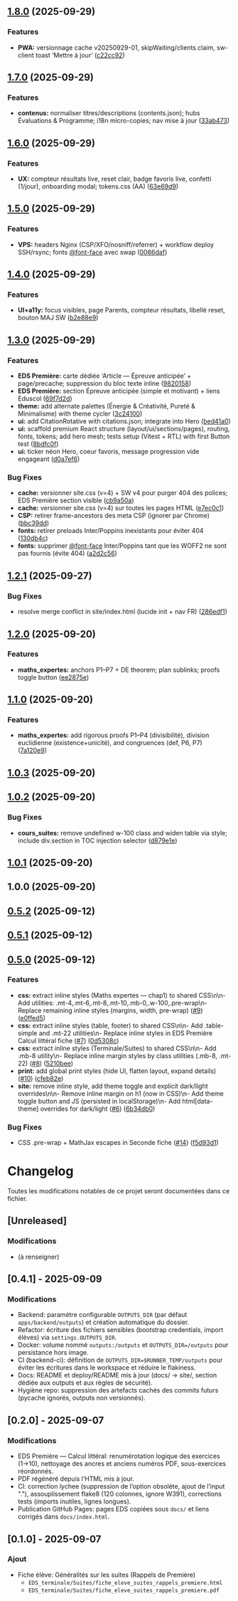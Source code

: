 ## [1.8.0](https://github.com/cyranoaladin/Interface_Maths_2025_2026/compare/v1.7.0...v1.8.0) (2025-09-29)


### Features

* **PWA:** versionnage cache v20250929-01, skipWaiting/clients.claim, sw-client toast ‘Mettre à jour’ ([c22cc92](https://github.com/cyranoaladin/Interface_Maths_2025_2026/commit/c22cc9236c5b3057f5c5b1c844afb262cabf9c98))

## [1.7.0](https://github.com/cyranoaladin/Interface_Maths_2025_2026/compare/v1.6.0...v1.7.0) (2025-09-29)


### Features

* **contenus:** normaliser titres/descriptions (contents.json); hubs Évaluations & Programme; i18n micro-copies; nav mise à jour ([33ab473](https://github.com/cyranoaladin/Interface_Maths_2025_2026/commit/33ab4732b2540820d4e96939cfe743b60e4fc8ff))

## [1.6.0](https://github.com/cyranoaladin/Interface_Maths_2025_2026/compare/v1.5.0...v1.6.0) (2025-09-29)


### Features

* **UX:** compteur résultats live, reset clair, badge favoris live, confetti (1/jour), onboarding modal; tokens.css (AA) ([63e69d9](https://github.com/cyranoaladin/Interface_Maths_2025_2026/commit/63e69d970d07e8771f3d129a537c44717d6d281e))

## [1.5.0](https://github.com/cyranoaladin/Interface_Maths_2025_2026/compare/v1.4.0...v1.5.0) (2025-09-29)


### Features

* **VPS:** headers Nginx (CSP/XFO/nosniff/referrer) + workflow deploy SSH/rsync; fonts [@font-face](https://github.com/font-face) avec swap ([0066daf](https://github.com/cyranoaladin/Interface_Maths_2025_2026/commit/0066daf80e1400b8d7d281b982764c7789e93dc8))

## [1.4.0](https://github.com/cyranoaladin/Interface_Maths_2025_2026/compare/v1.3.0...v1.4.0) (2025-09-29)


### Features

* **UI+a11y:** focus visibles, page Parents, compteur résultats, libellé reset, bouton MAJ SW ([b2e88e9](https://github.com/cyranoaladin/Interface_Maths_2025_2026/commit/b2e88e9a0c23b198fbb1c6a7172394245eb3f44d))

## [1.3.0](https://github.com/cyranoaladin/Interface_Maths_2025_2026/compare/v1.2.1...v1.3.0) (2025-09-29)


### Features

* **EDS Première:** carte dédiée ‘Article — Épreuve anticipée’ + page/precache; suppression du bloc texte inline ([9820158](https://github.com/cyranoaladin/Interface_Maths_2025_2026/commit/9820158171847b1affd6121a0beaed505f1cd91a))
* **EDS Première:** section Épreuve anticipée (simple et motivant) + liens Eduscol ([69f7d2d](https://github.com/cyranoaladin/Interface_Maths_2025_2026/commit/69f7d2de4c808bbb1a4ce71cd964f337f5e0f64e))
* **theme:** add alternate palettes (Énergie & Créativité, Pureté & Minimalisme) with theme cycler ([3c24100](https://github.com/cyranoaladin/Interface_Maths_2025_2026/commit/3c24100b23b1e245ccda803547868a319d523ee2))
* **ui:** add CitationRotative with citations.json; integrate into Hero ([bed41a0](https://github.com/cyranoaladin/Interface_Maths_2025_2026/commit/bed41a045bd3a71bd98b2c3cdaccdcfbc9238b32))
* **ui:** scaffold premium React structure (layout/ui/sections/pages), routing, fonts, tokens; add hero mesh; tests setup (Vitest + RTL) with first Button test ([8bdfc0f](https://github.com/cyranoaladin/Interface_Maths_2025_2026/commit/8bdfc0f6c4bacce4d6726d019683119a8b00031b))
* **ui:** ticker néon Hero, coeur favoris, message progression vide engageant ([d0a7ef6](https://github.com/cyranoaladin/Interface_Maths_2025_2026/commit/d0a7ef6f45c651d0e103517a00c7403ac575a0a0))


### Bug Fixes

* **cache:** versionner site.css (v=4) + SW v4 pour purger 404 des polices; EDS Première section visible ([cb9a50a](https://github.com/cyranoaladin/Interface_Maths_2025_2026/commit/cb9a50aa8e2cb8e13cdad97b89c4c3cce0c8acd9))
* **cache:** versionner site.css (v=4) sur toutes les pages HTML ([e7ec0c1](https://github.com/cyranoaladin/Interface_Maths_2025_2026/commit/e7ec0c14e371fe11f8aa64e1d36f0640d3e83ed7))
* **CSP:** retirer frame-ancestors des meta CSP (ignorer par Chrome) ([bbc39dd](https://github.com/cyranoaladin/Interface_Maths_2025_2026/commit/bbc39ddc9c99aa91e6911b48cb9bc841de6ae294))
* **fonts:** retirer preloads Inter/Poppins inexistants pour éviter 404 ([130db4c](https://github.com/cyranoaladin/Interface_Maths_2025_2026/commit/130db4c0f60b656ed203bb66623731a6757c3b35))
* **fonts:** supprimer [@font-face](https://github.com/font-face) Inter/Poppins tant que les WOFF2 ne sont pas fournis (évite 404) ([a2d2c56](https://github.com/cyranoaladin/Interface_Maths_2025_2026/commit/a2d2c565fef244db209298e0197413c74bccff61))

## [1.2.1](https://github.com/cyranoaladin/Interface_Maths_2025_2026/compare/v1.2.0...v1.2.1) (2025-09-27)


### Bug Fixes

* resolve merge conflict in site/index.html (lucide init + nav FR) ([286edf1](https://github.com/cyranoaladin/Interface_Maths_2025_2026/commit/286edf12b94d3fcc0fd821ba72ebaf6df94117e0))

## [1.2.0](https://github.com/cyranoaladin/Interface_Maths_2025_2026/compare/v1.1.0...v1.2.0) (2025-09-20)

### Features

- **maths_expertes:** anchors P1–P7 + DE theorem; plan sublinks; proofs toggle button ([ee2875e](https://github.com/cyranoaladin/Interface_Maths_2025_2026/commit/ee2875ed9036b0f16ee37d5d22a9dca8d81e1ee2))

## [1.1.0](https://github.com/cyranoaladin/Interface_Maths_2025_2026/compare/v1.0.3...v1.1.0) (2025-09-20)

### Features

- **maths_expertes:** add rigorous proofs P1–P4 (divisibilité), division euclidienne (existence+unicité), and congruences (def, P6, P7) ([7a120e9](https://github.com/cyranoaladin/Interface_Maths_2025_2026/commit/7a120e9d66df61d3b9a41c76e9e544a1d3cd0929))

## [1.0.3](https://github.com/cyranoaladin/Interface_Maths_2025_2026/compare/v1.0.2...v1.0.3) (2025-09-20)

## [1.0.2](https://github.com/cyranoaladin/Interface_Maths_2025_2026/compare/v1.0.1...v1.0.2) (2025-09-20)

### Bug Fixes

- **cours_suites:** remove undefined w-100 class and widen table via style; include div.section in TOC injection selector ([d879e1e](https://github.com/cyranoaladin/Interface_Maths_2025_2026/commit/d879e1e49fdcc690503d00f670f988581c8f0dbd))

## [1.0.1](https://github.com/cyranoaladin/Interface_Maths_2025_2026/compare/v1.0.0...v1.0.1) (2025-09-20)

## 1.0.0 (2025-09-20)

## [0.5.2](https://github.com/cyranoaladin/Interface_Maths_2025_2026/compare/v0.5.1...v0.5.2) (2025-09-12)

## [0.5.1](https://github.com/cyranoaladin/Interface_Maths_2025_2026/compare/v0.5.0...v0.5.1) (2025-09-12)

## [0.5.0](https://github.com/cyranoaladin/Interface_Maths_2025_2026/compare/v0.4.8...v0.5.0) (2025-09-12)

### Features

- **css:** extract inline styles (Maths expertes — chap1) to shared CSS\n\n- Add utilities: .mt-4,.mt-6,.mt-8,.mt-10,.mb-0,.w-100,.pre-wrap\n- Replace remaining inline styles (margins, width, pre-wrap) ([#9](https://github.com/cyranoaladin/Interface_Maths_2025_2026/issues/9)) ([e0ffed5](https://github.com/cyranoaladin/Interface_Maths_2025_2026/commit/e0ffed5980d0bfe6b44d8545cfcf5931b9b7f234))
- **css:** extract inline styles (table, footer) to shared CSS\n\n- Add .table-simple and .mt-22 utilities\n- Replace inline styles in EDS Première Calcul littéral fiche ([#7](https://github.com/cyranoaladin/Interface_Maths_2025_2026/issues/7)) ([0d5308c](https://github.com/cyranoaladin/Interface_Maths_2025_2026/commit/0d5308c5721a86f84b9bbd1039da2b8ad9fa905e))
- **css:** extract inline styles (Terminale/Suites) to shared CSS\n\n- Add .mb-8 utility\n- Replace inline margin styles by class utilities (.mb-8, .mt-22) ([#8](https://github.com/cyranoaladin/Interface_Maths_2025_2026/issues/8)) ([5210bee](https://github.com/cyranoaladin/Interface_Maths_2025_2026/commit/5210beefddd08c00768b48ad23120ca461e188e0))
- **print:** add global print styles (hide UI, flatten layout, expand details) ([#10](https://github.com/cyranoaladin/Interface_Maths_2025_2026/issues/10)) ([cfeb82e](https://github.com/cyranoaladin/Interface_Maths_2025_2026/commit/cfeb82e7b7136308827eee90a98324f8a79db4a6))
- **site:** remove inline style, add theme toggle and explicit dark/light overrides\n\n- Remove inline margin on h1 (now in CSS)\n- Add theme toggle button and JS (persisted in localStorage)\n- Add html[data-theme] overrides for dark/light ([#6](https://github.com/cyranoaladin/Interface_Maths_2025_2026/issues/6)) ([6b34db0](https://github.com/cyranoaladin/Interface_Maths_2025_2026/commit/6b34db0eb71c93eaba2fb1615a5e4766e76d844c))

### Bug Fixes

- CSS .pre-wrap + MathJax escapes in Seconde fiche ([#14](https://github.com/cyranoaladin/Interface_Maths_2025_2026/issues/14)) ([f5d93d1](https://github.com/cyranoaladin/Interface_Maths_2025_2026/commit/f5d93d1fa0d91ab4721722f91a424cfe1af2efbd))

# Changelog

Toutes les modifications notables de ce projet seront documentées dans ce fichier.

## [Unreleased]

### Modifications

- (à renseigner)

## [0.4.1] - 2025-09-09

### Modifications

- Backend: paramètre configurable `OUTPUTS_DIR` (par défaut `apps/backend/outputs`) et création automatique du dossier.
- Refactor: écriture des fichiers sensibles (bootstrap credentials, import élèves) via `settings.OUTPUTS_DIR`.
- Docker: volume nommé `outputs:/outputs` et `OUTPUTS_DIR=/outputs` pour persistance hors image.
- CI (backend-ci): définition de `OUTPUTS_DIR=$RUNNER_TEMP/outputs` pour éviter les écritures dans le workspace et réduire le flakiness.
- Docs: README et deploy/README mis à jour (docs/ → site/, section dédiée aux outputs et aux règles de sécurité).
- Hygiène repo: suppression des artefacts cachés des commits futurs (pycache ignorés, outputs non versionnés).

## [0.2.0] - 2025-09-07

### Modifications

- EDS Première — Calcul littéral: renumérotation logique des exercices (1→10), nettoyage des ancres et anciens numéros PDF, sous-exercices réordonnés.
- PDF régénéré depuis l’HTML mis à jour.
- CI: correction lychee (suppression de l’option obsolète, ajout de l’input "."), assouplissement flake8 (120 colonnes, ignore W391), corrections tests (imports inutiles, lignes longues).
- Publication GitHub Pages: pages EDS copiées sous `docs/` et liens corrigés dans `docs/index.html`.

## [0.1.0] - 2025-09-07

### Ajout

- Fiche élève: Généralités sur les suites (Rappels de Première)
  - `EDS_terminale/Suites/fiche_eleve_suites_rappels_premiere.html`
  - `EDS_terminale/Suites/fiche_eleve_suites_rappels_premiere.pdf`
